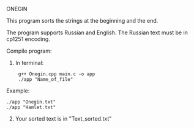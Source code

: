 ONEGIN

This program sorts the strings at the beginning and the end.

The program supports Russian and English. The Russian text must be in cp1251 encoding.

Compile program:

1) In terminal:

        g++ Onegin.cpp main.c -o app
        ./app "Name_of_file"   
  
Example: 

    ./app "Onegin.txt" 
    ./app "Hamlet.txt"
         
2) Your sorted text is in "Text_sorted.txt"
